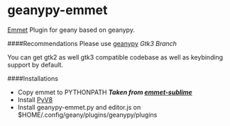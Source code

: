 geanypy-emmet
=============

[Emmet](http://emmet.io/) Plugin for geany based on geanypy.


####Recommendations
Please use [geanypy](https://github.com/sagarchalise/geanypy/tree/gtk3) *Gtk3 Branch*

You can get gtk2 as well gtk3 compatible codebase as well as keybinding support by default.

####Installations

* Copy emmet to PYTHONPATH **_Taken from [emmet-sublime](https://github.com/sergeche/emmet-sublime)_**
* Install [PyV8](https://github.com/emmetio/pyv8-binaries)
* Install geanypy-emmet.py and editor.js on $HOME/.config/geany/plugins/geanypy/plugins